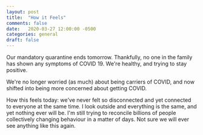 ```yaml
---
layout: post
title:  "How it Feels"
comments: false
date:   2020-03-27 12:00:00 -0500
categories: general
draft: false
---
```


Our mandatory quarantine ends tomorrow. Thankfully, no one in the family has shown any symptoms of COVID 19. We're healthy, and trying to stay positive.

We're no longer worried (as much) about being carriers of COVID, and now shifted into being more concerned about getting COVID. 

How this feels today: we've never felt so disconnected and yet connected to everyone at the same time. I look outside and everything is the same, and yet nothing ever will be. I'm still trying to reconcile billions of people collectively changing behaviour in a matter of days. Not sure we will ever see anything like this again. 